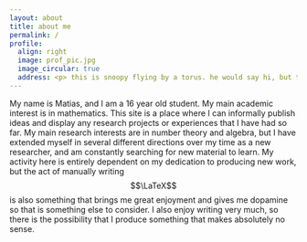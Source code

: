 ```yaml
---
layout: about 
title: about me
permalink: /
profile:
  align: right
  image: prof_pic.jpg
  image_circular: true
  address: <p> this is snoopy flying by a torus. he would say hi, but the tint in his goggles makes you almost imperceptible to his forward-facing gaze. </p>
---
```


My name is Matias, and I am a 16 year old student. My main academic interest is in mathematics. This site is a place where I can informally publish ideas and display any research projects or experiences that I have had so far. My main research interests are in number theory and algebra, but I have extended myself in several different directions over my time as a new researcher, and am constantly searching for new material to learn. My activity here is entirely dependent on my dedication to producing new work, but the act of manually writing $$\LaTeX$$ is also something that brings me great enjoyment and gives me dopamine so that is something else to consider. I also enjoy writing very much, so there is the possibility that I produce something that makes absolutely no sense. 
